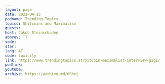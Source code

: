 ```yaml
---
layout: page
date: 2021-04-15
podname: Trending Topics
topics: Shitcoins and Maximalism
guests: 
host: Jakob Steinschaden
abbrev: TT
sode: 
star: 
lang: AT
code: toxicity
link: https://www.trendingtopics.at/bitcoin-maximalist-interview-gigi/
podlink: 
youtube: 
archive: https://archive.md/0Rhri
---
```

